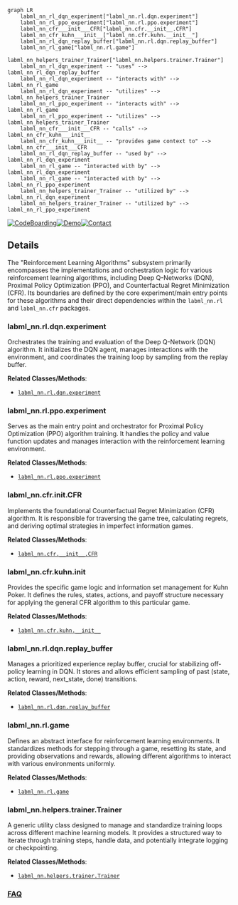 ```mermaid
graph LR
    labml_nn_rl_dqn_experiment["labml_nn.rl.dqn.experiment"]
    labml_nn_rl_ppo_experiment["labml_nn.rl.ppo.experiment"]
    labml_nn_cfr___init___CFR["labml_nn.cfr.__init__.CFR"]
    labml_nn_cfr_kuhn___init__["labml_nn.cfr.kuhn.__init__"]
    labml_nn_rl_dqn_replay_buffer["labml_nn.rl.dqn.replay_buffer"]
    labml_nn_rl_game["labml_nn.rl.game"]
    labml_nn_helpers_trainer_Trainer["labml_nn.helpers.trainer.Trainer"]
    labml_nn_rl_dqn_experiment -- "uses" --> labml_nn_rl_dqn_replay_buffer
    labml_nn_rl_dqn_experiment -- "interacts with" --> labml_nn_rl_game
    labml_nn_rl_dqn_experiment -- "utilizes" --> labml_nn_helpers_trainer_Trainer
    labml_nn_rl_ppo_experiment -- "interacts with" --> labml_nn_rl_game
    labml_nn_rl_ppo_experiment -- "utilizes" --> labml_nn_helpers_trainer_Trainer
    labml_nn_cfr___init___CFR -- "calls" --> labml_nn_cfr_kuhn___init__
    labml_nn_cfr_kuhn___init__ -- "provides game context to" --> labml_nn_cfr___init___CFR
    labml_nn_rl_dqn_replay_buffer -- "used by" --> labml_nn_rl_dqn_experiment
    labml_nn_rl_game -- "interacted with by" --> labml_nn_rl_dqn_experiment
    labml_nn_rl_game -- "interacted with by" --> labml_nn_rl_ppo_experiment
    labml_nn_helpers_trainer_Trainer -- "utilized by" --> labml_nn_rl_dqn_experiment
    labml_nn_helpers_trainer_Trainer -- "utilized by" --> labml_nn_rl_ppo_experiment
```

[![CodeBoarding](https://img.shields.io/badge/Generated%20by-CodeBoarding-9cf?style=flat-square)](https://github.com/CodeBoarding/GeneratedOnBoardings)[![Demo](https://img.shields.io/badge/Try%20our-Demo-blue?style=flat-square)](https://www.codeboarding.org/demo)[![Contact](https://img.shields.io/badge/Contact%20us%20-%20contact@codeboarding.org-lightgrey?style=flat-square)](mailto:contact@codeboarding.org)

## Details

The "Reinforcement Learning Algorithms" subsystem primarily encompasses the implementations and orchestration logic for various reinforcement learning algorithms, including Deep Q-Networks (DQN), Proximal Policy Optimization (PPO), and Counterfactual Regret Minimization (CFR). Its boundaries are defined by the core experiment/main entry points for these algorithms and their direct dependencies within the `labml_nn.rl` and `labml_nn.cfr` packages.

### labml_nn.rl.dqn.experiment
Orchestrates the training and evaluation of the Deep Q-Network (DQN) algorithm. It initializes the DQN agent, manages interactions with the environment, and coordinates the training loop by sampling from the replay buffer.


**Related Classes/Methods**:

- <a href="https://github.com/labmlai/annotated_deep_learning_paper_implementations/blob/master/labml_nn/rl/dqn/experiment.py" target="_blank" rel="noopener noreferrer">`labml_nn.rl.dqn.experiment`</a>


### labml_nn.rl.ppo.experiment
Serves as the main entry point and orchestrator for Proximal Policy Optimization (PPO) algorithm training. It handles the policy and value function updates and manages interaction with the reinforcement learning environment.


**Related Classes/Methods**:

- <a href="https://github.com/labmlai/annotated_deep_learning_paper_implementations/blob/master/labml_nn/rl/ppo/experiment.py" target="_blank" rel="noopener noreferrer">`labml_nn.rl.ppo.experiment`</a>


### labml_nn.cfr.__init__.CFR
Implements the foundational Counterfactual Regret Minimization (CFR) algorithm. It is responsible for traversing the game tree, calculating regrets, and deriving optimal strategies in imperfect information games.


**Related Classes/Methods**:

- <a href="https://github.com/labmlai/annotated_deep_learning_paper_implementations/blob/master/labml_nn/cfr/__init__.py" target="_blank" rel="noopener noreferrer">`labml_nn.cfr.__init__.CFR`</a>


### labml_nn.cfr.kuhn.__init__
Provides the specific game logic and information set management for Kuhn Poker. It defines the rules, states, actions, and payoff structure necessary for applying the general CFR algorithm to this particular game.


**Related Classes/Methods**:

- <a href="https://github.com/labmlai/annotated_deep_learning_paper_implementations/blob/master/labml_nn/cfr/kuhn/__init__.py" target="_blank" rel="noopener noreferrer">`labml_nn.cfr.kuhn.__init__`</a>


### labml_nn.rl.dqn.replay_buffer
Manages a prioritized experience replay buffer, crucial for stabilizing off-policy learning in DQN. It stores and allows efficient sampling of past (state, action, reward, next_state, done) transitions.


**Related Classes/Methods**:

- <a href="https://github.com/labmlai/annotated_deep_learning_paper_implementations/blob/master/labml_nn/rl/dqn/replay_buffer.py" target="_blank" rel="noopener noreferrer">`labml_nn.rl.dqn.replay_buffer`</a>


### labml_nn.rl.game
Defines an abstract interface for reinforcement learning environments. It standardizes methods for stepping through a game, resetting its state, and providing observations and rewards, allowing different algorithms to interact with various environments uniformly.


**Related Classes/Methods**:

- <a href="https://github.com/labmlai/annotated_deep_learning_paper_implementations/blob/master/labml_nn/rl/game.py" target="_blank" rel="noopener noreferrer">`labml_nn.rl.game`</a>


### labml_nn.helpers.trainer.Trainer
A generic utility class designed to manage and standardize training loops across different machine learning models. It provides a structured way to iterate through training steps, handle data, and potentially integrate logging or checkpointing.


**Related Classes/Methods**:

- <a href="https://github.com/labmlai/annotated_deep_learning_paper_implementations/blob/master/labml_nn/helpers/trainer.py" target="_blank" rel="noopener noreferrer">`labml_nn.helpers.trainer.Trainer`</a>




### [FAQ](https://github.com/CodeBoarding/GeneratedOnBoardings/tree/main?tab=readme-ov-file#faq)